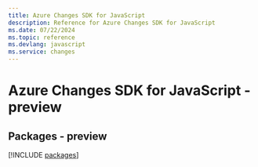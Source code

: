 ```yaml
---
title: Azure Changes SDK for JavaScript
description: Reference for Azure Changes SDK for JavaScript
ms.date: 07/22/2024
ms.topic: reference
ms.devlang: javascript
ms.service: changes
---
```

# Azure Changes SDK for JavaScript - preview
## Packages - preview
[!INCLUDE [packages](changes-index.md)]